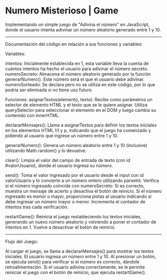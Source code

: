 # Numero Misterioso | Game
Implementando un simple juego de "Adivina el número" en JavaScript, donde el usuario intenta adivinar un número aleatorio generado entre 1 y 10.
_________________________________________________________________

Documentación del código en relación a sus funciones y variables:

Variables:

intentos: Inicialmente establecida en 1, esta variable lleva la cuenta de cuántos intentos ha hecho el usuario para adivinar el número secreto.
numeroSecreto: Almacena el número aleatorio generado por la función generarNumero(). Este número será el que el usuario debe adivinar.
numeroSorteado: Se declara pero no se utiliza en este código, por lo que podría ser eliminada si no tiene uso futuro.

Funciones:
asignarTextos(elemento, texto): 
Recibe como parámetros un selector de elemento HTML y el texto que se le quiere asignar.
Utiliza querySelector para seleccionar el elemento en el DOM y luego cambia su contenido con innerHTML.

declararMensajes():
Llama a asignarTextos para definir los textos iniciales en los elementos HTML h1 y p, indicando que el juego ha comenzado y pidiendo al usuario que ingrese un número entre 1 y 10.

generarNumero():
Genera un número aleatorio entre 1 y 10 (inclusive) utilizando Math.random() y lo devuelve.

clear():
Limpia el valor del campo de entrada de texto (con id #valorUsuario), donde el usuario ingresa su número.

send():
Toma el valor ingresado por el usuario desde el input con id valorUsuario y lo convierte a un número entero utilizando parseInt.
Verifica si el número ingresado coincide con numeroSecreto:
    Si es correcto, muestra un mensaje de acierto y desactiva el botón de reinicio.
    Si el número ingresado es menor o mayor, proporciona pistas al usuario indicando si debe ingresar un número mayor o menor.
    Incrementa el contador de intentos tras cada verificación.

restartGame():
Reinicia el juego restableciendo los textos iniciales, generando un nuevo número aleatorio y volviendo a poner el contador de intentos en 1.
Vuelve a desactivar el botón de reinicio.

____________________________________________________________________________________

Flujo del Juego:

Al cargar el juego, se llama a declararMensajes() para mostrar los textos iniciales.
El usuario ingresa un número entre 1 y 10.
Al presionar un botón, se ejecuta send() para verificar si el número es correcto, dándole retroalimentación.
Si el usuario adivina correctamente, se le permite reiniciar el juego con el botón de reinicio, que ejecuta restartGame().
